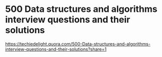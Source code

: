 500 Data structures and algorithms interview questions and their solutions
===

https://techiedelight.quora.com/500-Data-structures-and-algorithms-interview-questions-and-their-solutions?share=1
